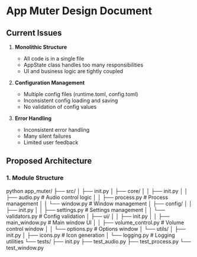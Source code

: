 # App Muter Design Document

## Current Issues
1. **Monolithic Structure**
   - All code is in a single file
   - AppState class handles too many responsibilities
   - UI and business logic are tightly coupled

2. **Configuration Management**
   - Multiple config files (runtime.toml, config.toml)
   - Inconsistent config loading and saving
   - No validation of config values

3. **Error Handling**
   - Inconsistent error handling
   - Many silent failures
   - Limited user feedback

## Proposed Architecture

### 1. Module Structure
python
app_muter/
├── src/
│ ├── init.py
│ ├── core/
│ │ ├── init.py
│ │ ├── audio.py # Audio control logic
│ │ ├── process.py # Process management
│ │ └── window.py # Window management
│ ├── config/
│ │ ├── init.py
│ │ ├── settings.py # Settings management
│ │ └── validators.py # Config validation
│ ├── ui/
│ │ ├── init.py
│ │ ├── main_window.py # Main window UI
│ │ ├── volume_control.py # Volume control window
│ │ └── options.py # Options window
│ └── utils/
│ ├── init.py
│ ├── icons.py # Icon generation
│ └── logging.py # Logging utilities
└── tests/
├── init.py
├── test_audio.py
├── test_process.py
└── test_window.py
